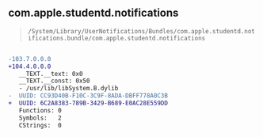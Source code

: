 ## com.apple.studentd.notifications

> `/System/Library/UserNotifications/Bundles/com.apple.studentd.notifications.bundle/com.apple.studentd.notifications`

```diff

-103.7.0.0.0
+104.4.0.0.0
   __TEXT.__text: 0x0
   __TEXT.__const: 0x50
   - /usr/lib/libSystem.B.dylib
-  UUID: CC93D40B-F10C-3C9F-8ADA-DBFF778A0C3B
+  UUID: 6C2A8383-789B-3429-B689-E0AC28E559DD
   Functions: 0
   Symbols:   2
   CStrings:  0

```
